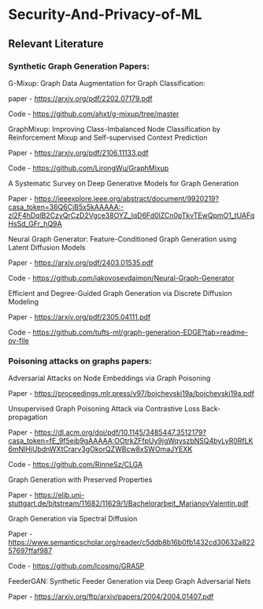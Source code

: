 # Security-And-Privacy-of-ML

## Relevant Literature 

### Synthetic Graph Generation Papers:

G-Mixup: Graph Data Augmentation for Graph Classification:

paper - https://arxiv.org/pdf/2202.07179.pdf

Code - https://github.com/ahxt/g-mixup/tree/master

GraphMixup: Improving Class-Imbalanced Node Classification by Reinforcement Mixup and Self-supervised Context Prediction

Paper - https://arxiv.org/pdf/2106.11133.pdf 

Code - https://github.com/LirongWu/GraphMixup

A Systematic Survey on Deep Generative Models for Graph Generation

Paper - https://ieeexplore.ieee.org/abstract/document/9920219?casa_token=36Q6CjB5x5kAAAAA:-zl2F4hDqlB2CzyQrCzD2Vgce38OYZ_lqD6Fd0lZCn0pTkvTEwQpmO1_tUAFqHsSd_GFr_hQ9A

Neural Graph Generator: Feature-Conditioned Graph Generation using Latent Diffusion Models

Paper - https://arxiv.org/pdf/2403.01535.pdf

Code - https://github.com/iakovosevdaimon/Neural-Graph-Generator

Efficient and Degree-Guided Graph Generation via Discrete Diffusion Modeling 

Paper - https://arxiv.org/pdf/2305.04111.pdf

Code - https://github.com/tufts-ml/graph-generation-EDGE?tab=readme-ov-file


### Poisoning attacks on graphs papers:

Adversarial Attacks on Node Embeddings via Graph Poisoning 

Paper - https://proceedings.mlr.press/v97/bojchevski19a/bojchevski19a.pdf

Unsupervised Graph Poisoning Attack via Contrastive Loss Back-propagation

Paper - https://dl.acm.org/doi/pdf/10.1145/3485447.3512179?casa_token=fE_9f5eib9gAAAAA:OOtrkZFfpUy9jgWqyszbNSQ4byLyR0RfLK6mNlHjUbdnWXtCrarv3gOkorQZWBcw8xSWOmaJYEXK

Code - https://github.com/RinneSz/CLGA

Graph Generation with Preserved Properties 

Paper - https://elib.uni-stuttgart.de/bitstream/11682/11629/1/Bachelorarbeit_MarianovValentin.pdf

Graph Generation via Spectral Diffusion

Paper - https://www.semanticscholar.org/reader/c5ddb8b16b0fb1432cd30632a82257697ffaf987 

Code - https://github.com/lcosmo/GRASP 

FeederGAN: Synthetic Feeder Generation via Deep Graph Adversarial Nets

Paper - https://arxiv.org/ftp/arxiv/papers/2004/2004.01407.pdf